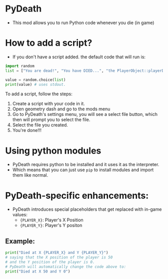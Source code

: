 # PyDeath

- This mod allows you to run Python code whenever you die (in game)

# How to add a script?
- If you don't have a script added. the default code that will run is:
```python
import random
list = ["You are dead!", "You have DIED...", "the PlayerObject::playerDestroyed function has been called"]

value = random.choice(list)
print(value) # uses stdout.
```
To add a script, follow the steps:
1. Create a script with your code in it.
2. Open geometry dash and go to the mods menu
3. Go to PyDeath's settings menu, you will see a select file button, which then will prompt you to select the file.
4. Select the file you created.
5. You're done!!!

# Using python modules
- PyDeath requires python to be installed and it uses it as the interpreter.
- Which means that you can just use `pip` to install modules and import them like normal.

# PyDeath-specific enhancements:
- PyDeath introduces special placeholders that get replaced with in-game values:
  - `{PLAYER_X}`: Player's X Position
  - `{PLAYER_Y}`: Player's Y positon

## Example:
```python
print("Died at X {PLAYER_X} and Y {PLAYER_Y}")
# saying that the X position of the player is 50
# and the Y position of the player is 0.
# PyDeath will automatically change the code above to:
print("Died at X 50 and Y 0")
